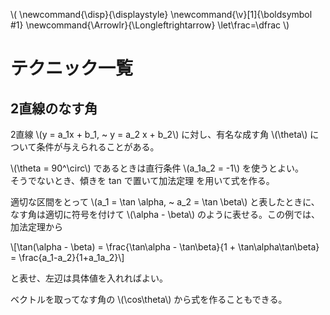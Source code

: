\\(
    \newcommand{\disp}{\displaystyle}
    \newcommand{\v}[1]{\boldsymbol #1}
    \newcommand{\Arrowlr}{\Longleftrightarrow}
    \let\frac=\dfrac
\\)

# テクニック一覧

## 2直線のなす角

2直線 \\(y = a_1x + b_1, ~ y = a_2 x + b_2\\) に対し、有名な成す角 \\(\theta\\) について条件が与えられることがある。

\\(\theta = 90^\circ\\) であるときは直行条件 \\(a_1a_2 = -1\\) を使うとよい。  
そうでないとき、<uj>傾きを tan で置いて加法定理</uj> を用いて式を作る。

適切な区間をとって \\(a_1 = \tan \alpha, ~ a_2 = \tan \beta\\) と表したときに、なす角は適切に符号を付けて \\(\alpha - \beta\\) のように表せる。この例では、加法定理から

\\[\tan(\alpha - \beta) = \frac{\tan\alpha - \tan\beta}{1 + \tan\alpha\tan\beta} = \frac{a_1-a_2}{1+a_1a_2}\\]

と表せ、左辺は具体値を入れればよい。

ベクトルを取ってなす角の \\(\cos\theta\\) から式を作ることもできる。
